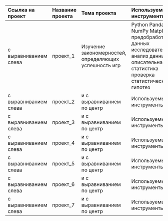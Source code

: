 | Ссылка на проект       |  Название проекта |  Тема проекта             | Используемые инструменты |
| :-------------------- | :--------------  | :------------------------| :------------------------ |
| с выравниванием слева  | проект_1          | Изучение закономерностей, определяющих успешность игр| Python Pandas NumPy Matplotlib предобработка данных исследовательский анализ данных описательная статистика проверка статистических гипотез |
| с выравниванием слева  | проект_2          | и с выравниванием по центр| Используемые инструменты |
| с выравниванием слева  | проект_3          | и с выравниванием по центр| Используемые инструменты |
| с выравниванием слева  | проект_4          | и с выравниванием по центр| Используемые инструменты |
| с выравниванием слева  | проект_5          | и с выравниванием по центр| Используемые инструменты |
| с выравниванием слева  | проект_6          | и с выравниванием по центр| Используемые инструменты |
| с выравниванием слева  | проект_7          | и с выравниванием по центр| Используемые инструменты |
